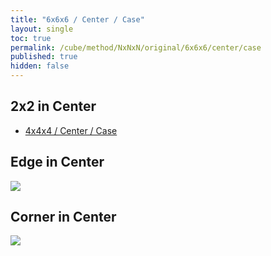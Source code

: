 ```yaml
---
title: "6x6x6 / Center / Case"
layout: single
toc: true
permalink: /cube/method/NxNxN/original/6x6x6/center/case
published: true
hidden: false
---
```


<head>
  <base target="_blank">
  <style>
    img {
      max-width: 450px;
    }
  </style>
</head>



## 2x2 in Center

- [4x4x4 / Center / Case](/cube/method/NxNxN/original/4x4x4/center/case)



## Edge in Center

<a href="https://alpha.twizzle.net/edit/?puzzle=6x6x6&stickering=centers-only&alg=3Rw+U+2Rw%27+U+2Rw+U2%27+3Rw%27&setup-alg=3Rw+U+2R%27+U+2R+U2%27+3Rw%27%0AU%0A2R%27+F+2L+F%27+2R+F+2L%27%0AF%0A2R+U+2L%27+U%27+2R%27+U+2L%0A2R+U%27+2L%27+U+2R%27+U%27+2L%0AF2+U+2F%27+U%27+2B+U+2F+U%27+2B%27+U">
  <img src="https://user-images.githubusercontent.com/92285528/221415072-da52640f-9655-468f-98f7-7ef9fc59e743.png">
</a>



## Corner in Center

<a href="https://alpha.twizzle.net/edit/?puzzle=6x6x6&stickering=centers-only&setup-alg=2R%27+F%27+2L+F+2R+F%27+2L%27+F+U2&alg=2Rw+U+2Rw%27+U+2Rw+U2%27+2Rw%27">
  <img src="https://user-images.githubusercontent.com/92285528/221415237-65111fd7-bffc-4f20-ae63-37c9c80ab3b1.png">
</a>
